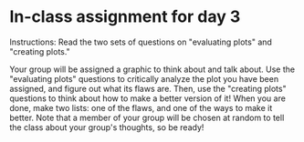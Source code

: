 # In-class assignment for day 3

Instructions:  Read the two sets of questions on "evaluating plots" and "creating plots." 

Your group will be assigned a graphic to think about and talk about. Use the "evaluating plots" questions to critically analyze the plot you have been assigned, and figure out what its flaws are.  Then, use the "creating plots" questions to think about how to make a better version of it!  When you are done, make two lists: one of the flaws, and one of the ways to make it better.  Note that a member of your group will be chosen at random to tell the class about your group's thoughts, so be ready!

